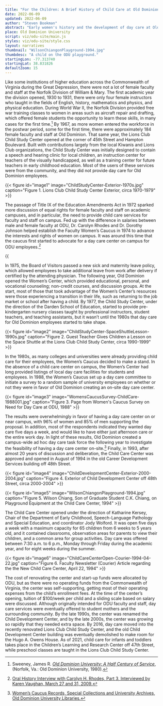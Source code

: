 ```yaml
---
title: "For the Children: A Brief History of Child Care at Old Dominion University"
date: 2022-06-09
updated: 2022-06-09
author: "Steven Bookman"
abstract: "Early women's history and the development of day care at Old Dominion University."
place: Old Dominion University
script: viz/odu-site/main.js
styles: viz/odu-site/style.css
layout: narratives
thumbnail: "WilsonChiangonPlayground-1994.jpg"
thumbdesc: "A child on the ODU playground."
startingLon: -77.313740
startingLat: 38.831826
defaultZoom: 15
---
```


Like some institutions of higher education across the Commonwealth of Virginia during the Great Depression, there were not a lot of female faculty and staff at the <span class="notation" data-id="1" data-zoom="15" data-lat="36.889865" data-lon="-76.304134">Norfolk Division of William & Mary.</span> The first academic year the division opened, 1930 to 1931, there were only four female instructors who taught in the fields of English, history, mathematics and physics, and physical education. During World War II, the Norfolk Division provided free war training classes to women in areas such as aircraft repair and drafting, which offered female students the opportunity to learn these skills, in many cases for the first time.[^1]  By 1967, as more women entered the workforce in the postwar period, some for the first time, there were approximately 184 female faculty and staff at Old Dominion. That same year, the <span class="notation" data-id="1" data-zoom="17" data-lat="36.885124" data-lon="-76.303050">Lions Club Child Study Center</span> opened at the corner of 45th Street and Hampton Boulevard. Built with contributions largely from the local Kiwanis and Lions Club organizations, the Child Study Center was initially designed to contain a speech and hearing clinic for local children, an instruction center for teachers of the visually handicapped, as well as a training center for future teachers in early childhood education. Most of the users of these services were from the community, and they did not provide day care for Old Dominion employees.   

[^1]: Sweeney, James R. *[Old Dominion University: A Half Century of Service](https://digitalcommons.odu.edu/)*, (Norfolk, Va.: Old Dominion University, 1980).

{{< figure id="image1" image="ChildStudyCenter-Exterior-1970s.jpg" caption="Figure 1. Lions Club Child Study Center Exterior, circa 1970-1979" >}}

The passage of Title IX of the Education Amendments Act in 1972 sparked more discussion of equal rights for female faculty and staff on academic campuses, and in particular, the need to provide child care services for faculty and staff on campus. Fed up with the difference in salaries between male and female faculty at ODU, Dr. Carolyn Rhodes and Dr. Dorothy Johnson helped establish the Faculty Women’s Caucus in 1974 to advance the interests and rights of women on campus. It was around this time that the caucus first started to advocate for a day care center on campus for ODU employees.[^2]

[^2]: [Oral History Interview with Carolyn H. Rhodes, Part 3, Interviewed by Karen Vaughan, March 27 and 31, 2009.](https://dc.lib.odu.edu/digital/collection/oralhistory/id/688/rec/29)

{{<audio src="CarolynRhodes-OralHistory-FacultyCaucus-Daycare-2009-03.mp3" caption="Oral History Interview with Carolyn H. Rhodes regarding day care at ODU, Interviewed by Karen Vaughan, March 27 and 31, 2009.">}}

In 1975, the Board of Visitors passed a new sick and maternity leave policy, which allowed employees to take additional leave from work after delivery if certified by the attending physician. The following year, Old Dominion opened the Women’s Center, which provided educational, personal, and vocational counseling; non-credit courses, and discussion groups. At the start, most of those that took advantage of the Women’s Center’s resources were those experiencing a transition in their life, such as returning to the job market or school after having a child. By 1977, the Child Study Center, under the direction of the Darden School of Education, started to provide pre-kindergarten nursery classes taught by professional instructors, student teachers, and teaching assistants, but it wasn’t until the 1980s that day care for Old Dominion employees started to take shape. 

{{< figure id="image2" image="ChildStudyCenter-SpaceShuttleLesson-1990s.jpg" caption="Figure 2. Guest Teacher Gives Children a Lesson on the Space Shuttle at the Lions Club Child Study Center, circa 1990-1999" >}}

In the 1980s, as many colleges and universities were already providing child care for their employees, the Women’s Caucus decided to make a stand. In the absence of a child care center on campus, the Women’s Center had long provided listings of local day care facilities for students and employees. In 1988, the Women’s Caucus set up a day care committee to initiate a survey to a random sample of university employees on whether or not they were in favor of Old Dominion creating an on-site day care center. 

{{< figure id="image3" image="WomensCaucusSurvey-ChildCare-1988001.jpg" caption="Figure 3. Page from Women's Caucus Survey on Need for Day Care at ODU, 1988" >}}

The results were overwhelmingly in favor of having a day care center on or near campus, with 96% of women and 85% of men supporting the proposal. In addition, most of the respondents indicated they wanted day care five days a week, and would like to have either just afternoon care or the entire work day. In light of these results, Old Dominion created a campus-wide ad hoc day care task force the following year to investigate the feasibility of having a day care center on-site.[^3] Finally, in 1993, after almost 20 years of discussion and deliberation, the <span class="notation" data-id="1" data-zoom="17" data-lat="36.886887" data-lon="-76.311376">Child Care Center</span> was approved and opened in August of 1994 in the old Career Development Services building off 48th Street.

{{< figure id="image4" image="ChildDevelopmentCenter-Exterior-2000-2004.jpg" caption="Figure 4. Exterior of Child Development Center off 48th Street, circa 2000-2004" >}}

[^3]: [Women’s Caucus Records, Special Collections and University Archives, Old Dominion University Libraries.](https://archivesguides.lib.odu.edu/repositories/3/resources/224)

{{< figure id="image5" image="WilsonChiangonPlayground-1994.jpg" caption="Figure 5. Wilson Chiang, Son of Graduate Student C.K. Chiang, on Playground Equipment at the Child Care Center, 1994" >}}

The Child Care Center opened under the direction of Katharine Kersey, Chair of the Department of Early Childhood, Speech-Language Pathology and Special Education, and coordinator Jody Wolford. It was open five days a week with a maximum capacity for 65 children from 6 weeks to 5 years old, and it contained classrooms, observation areas for parents to view their children, and a common area for group activities.  Day care was offered between 7:30 a.m. to 6 p.m., Monday through Friday during the academic year, and for eight weeks during the summer. 

{{< figure id="image6" image="ChildCareCenterOpen-Courier-1994-04-22.jpg" caption="Figure 6. Faculty Newsletter (Courier) Article regarding the the New Child Care Center, April 22, 1994" >}}

The cost of renovating the center and start-up funds were allocated by ODU, but as there were no operating funds from the Commonwealth of Virginia, the center was self-supporting, getting most of their operating expenses from the child’s enrollment fees. At the time of the center’s opening, tuition of $100/week per child and a sliding scale based on salary were discussed. Although originally intended for ODU faculty and staff, day care services were eventually offered to student mothers and the surrounding community. By the late 1990s, the center was renamed the Child Development Center, and by the late 2000s, the center was growing so rapidly that they needed extra space. By 2016, day care moved into the recently renovated Lions Club Child Study Center, and the old Child Development Center building was eventually demolished to make room for the Hugo A. Owens House. As of 2021, child care for infants and toddlers takes place in the Children’s Learning and Research Center off 47th Street, while preschool classes are taught in the Lions Club Child Study Center.
